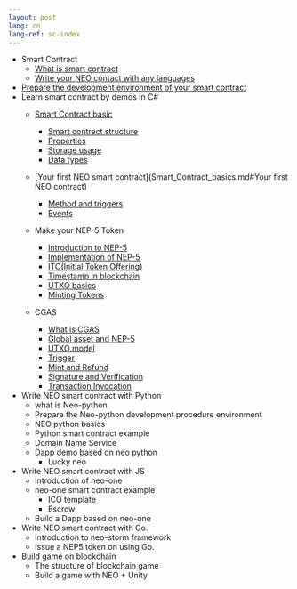 ```yaml
---
layout: post
lang: cn
lang-ref: sc-index
---
```



- Smart Contract
    - [What is smart contract](What_is_smart_contract.md)
    - [Write your  NEO contact with any languages](What_is_smart_contract.md#write-smart-contracts-in-any-language)
- [Prepare the development environment of your smart contract](Development_set_up.md)
- Learn smart contract by demos in C#
	- [Smart Contract basic](Smart_Contract_basics.md)
		- [Smart contract structure](Smart_Contract_basics.md#contract-structure)
		- [Properties](Smart_Contract_basics.md#constract-property)
		- [Storage usage](Smart_Contract_basics.md#storage-property)
		- [Data types](Smart_Contract_basics.md#data-type)
    - [Your first NEO smart contract](Smart_Contract_basics.md#Your first NEO contract)
		- [Method and triggers](Smart_Contract_basics.md#trigger)
		- [Events](Smart_Contract_basics.md#events)

	- Make your NEP-5 Token
		- [Introduction to NEP-5](What_is_nep5.md#introduction-to-nep-5)
		- [Implementation of NEP-5](What_is_nep5.md#implementation-of-nep-5)
		- [ITO(Initial Token Offering)](Give_an_ITO.md#give-an-ito-initial-token-offering)
		- [Timestamp in blockchain](Give_an_ITO.md#timestamp)
		- [UTXO basics](UTXO.md)
		- [Minting Tokens](Give_an_ITO.md#minttoken)
	- CGAS
		- [What is CGAS](cgas/1_what_is_cgas.md)
		- [Global asset and NEP-5](cgas/2_global_asset_and_nep5.md)
		- [UTXO model](cgas/3_utxo_model.md)
		- [Trigger](cgas/4_trigger.md)
		- [Mint and Refund](cgas/5_minttokens_and_refund.md)
		- [Signature and Verification](cgas/6_signature_and_verification.md)
		- [Transaction Invocation](cgas/7_invocation.md)
- Write NEO smart contract with Python
	- what is Neo-python
	- Prepare the Neo-python development procedure environment
	- NEO python basics
	- Python smart contract example
	- Domain Name Service
	- Dapp demo based on neo python
		- Lucky neo
- Write NEO smart contract with JS
	- Introduction of neo-one
	- neo-one smart contract example
		- ICO template
		- Escrow
	- Build a Dapp based on neo-one
- Write NEO smart contract with Go.
	- Introduction to neo-storm framework
	- Issue a NEP5 token on using Go.
- Build game on blockchain
	- The structure of blockchain game
	- Build a game with NEO + Unity
